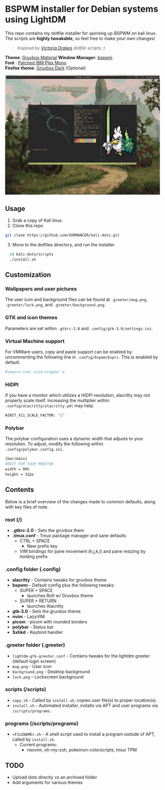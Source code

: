 # BSPWM installer for Debian systems using LightDM

This repo contains my dotfile installer for spinning up BSPWM on kali linux. The scripts are **highly tweakable**, so feel free to make your own changes!

> _Inspired by [Victoria Drakes](https://github.com/victoriadrake/dotfiles/tree/ubuntu-19.10/scripts) dotfile scripts :)_  

**Theme**: [Gruvbox Material]([https://github.com/AlessandroYorba/Alduin](https://github.com/TheGreatMcPain/gruvbox-material-gtk))  
**Window Manager**: [bspwm](https://github.com/baskerville/bspwm)  
**Font** : [Patched IBM Plex Mono](https://github.com/ryanoasis/nerd-fonts/tree/master/patched-fonts/IBMPlexMono)  
**Firefox theme**: [Gruvbox Dark]([https://color.firefox.com/?theme=XQAAAAJrAQAAAAAAAABBqYhm849SCia6aSqEGccwS-xMDPr2oHyUaaq-qy5QgqeHG4K15Qcgxy_eM_IX1p-_21bekUjgqHQFWSEAh_LOUC2M1iGA6iXGON3pFWZXQm27d4Q0FMo3tMX94mmmFxWMy8x1cXJc-DybUfhN3YtmiVE_xyjCBCp9DdlebJoVDmSjhkrktYSYZUldkmZMM6DA5FzCJwBSicRQBApJOezPzc4Op9nvSOYXmg8-d6AYOfEWxv-Y10AA](https://addons.mozilla.org/en-US/firefox/addon/gruvbox-medium-dark/?utm_source=addons.mozilla.org&utm_medium=referral&utm_content=search)) (Optional)  

![scrot](https://github.com/XORMANCER/kali-dots/blob/main/desktop.png)

## Usage
1. Grab a copy of Kali linux.
2. Clone this repo
  ```bash
  git clone https://github.com/XORMANCER/kali-dots.git
  ```
3. Move to the dotfiles directory, and run the installer
```bash
  cd kali-dots/scripts
  ./install.sh
```

## Customization
### Wallpapers and user pictures
The user icon and background files can be found at `.greeter/mug.png`, `.greeter/lock.png`, and `.greeter/background.png`.

### GTK and icon themes 
Parameters are set within `.gtkrc-2.0` and `.config/gtk-3.0/settings.ini`.

### Virtual Machine support
For VMWare users, copy and paste support can be enabled by uncommenting the following line in `.config/bspwm/bsprc`. This is enabled by default.
```bash
#vmware-user-suid-wrapper &
```
### HiDPI
If you have a monitor which utilizes a HiDPI resolution, alacritty may not properly scale itself. Increasing the multiplier within `.config/alacritty/alacritty.yml` may help.
```bash
WINIT_X11_SCALE_FACTOR: "1"
```
### Polybar
The polybar configuration uses a dynamic width that adjusts to your resolution. To adjust, modify the following within `.config/polybar.config.ini`.
```bash
[bar/main]
#EDIT FOR YOUR MONITOR
width = 99%
height = 32px
```

## Contents

Below is a brief overview of the changes made to common defaults, along with key files of note.

### root (/)
* **.gtkrc-2.0** - Sets the gruvbox them
* **.tmux.conf** - Tmux package manager and sane defaults
  * CTRL + SPACE
    * New prefix key
  * VIM bindings for pane movement (h,j,k,l) and pane resizing by holding prefix

### .config folder (.config)
* **alacritty** - Contains tweaks for gruvbox theme
* **bspwm** - Default config plus the following tweaks:
  * SUPER + SPACE
    * launches Rofi w/ Gruvbox theme
  * SUPER + RETURN
    * launches Alacritty
* **gtk-3.0** - Sets the gruvbox theme
* **nvim** - LazyVIM
* **picom** - picom with rounded borders
* **polybar** - Status bar
* **Sxhkd** - Keybind handler

### .greeter folder (.greeter)
* `lightdm-gtk-greeter.conf` - Contains tweaks for the lightdm greeter (default login screen)
* `mug.png` - User icon
* `background.png` - Desktop background
* `lock.png` - Lockscreen background

### scripts (/scripts)
* `copy.sh` - Called by `install.sh`, copies user file(s) to proper location(s).
* `install.sh` - Automated installer, installs via APT and user programs via `/scripts/programs`.
 
### programs (/scripts/programs)
* `<FILENAME>.sh` - A shell script used to install a program outside of APT, called by `install.sh`.
  * Current programs:
    * neovim, oh-my-zsh, pokemon-colorscripts, tmux TPM

## TODO
* Upload dots directly vs an archived folder
* Add arguments for various themes
